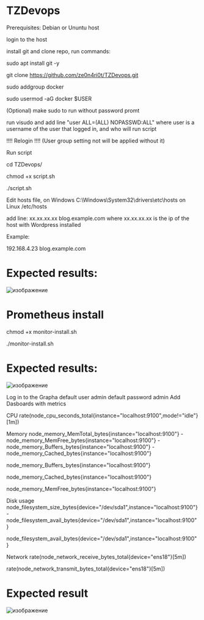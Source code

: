 # TZDevops
 Prerequisites: 
Debian or Ununtu host

login to the host

install git and clone repo, run commands:

sudo apt install git -y

git clone https://github.com/ze0n4ri0t/TZDevops.git

sudo addgroup docker

sudo usermod -aG docker $USER

(Optional) make sudo to run without password promt

run visudo and add line "user    ALL=(ALL) NOPASSWD:ALL" where user is a username of the user that logged in, and who will run script

!!!! Relogin !!!! (User group setting not will be applied without it)

Run script 

cd TZDevops/

chmod +x script.sh

./script.sh

Edit hosts file, on Windows C:\Windows\System32\drivers\etc\hosts on Linux /etc/hosts

add line: xx.xx.xx.xx blog.example.com where xx.xx.xx.xx is the ip of the host with Wordpress installed

Example:

192.168.4.23	blog.example.com

# Expected results:
![изображение](https://github.com/ze0n4ri0t/TZDevops/assets/24235399/1e5e9856-dde4-4bab-ba5f-1cdbc55ab016)


# Prometheus install
chmod +x monitor-install.sh

./monitor-install.sh

# Expected results:

![изображение](https://github.com/ze0n4ri0t/TZDevops/assets/24235399/b2959374-cfeb-4d18-9b6c-d69d748e0b37)

Log in to the Grapha default user admin default password admin
Add Dasboards with metrics

CPU
rate(node_cpu_seconds_total{instance="localhost:9100",mode!="idle"}[1m])

Memory
node_memory_MemTotal_bytes{instance="localhost:9100"} - node_memory_MemFree_bytes{instance="localhost:9100"} - node_memory_Buffers_bytes{instance="localhost:9100"} - node_memory_Cached_bytes{instance="localhost:9100"}

node_memory_Buffers_bytes{instance="localhost:9100"}

node_memory_Cached_bytes{instance="localhost:9100"}

node_memory_MemFree_bytes{instance="localhost:9100"}

Disk usage
node_filesystem_size_bytes{device="/dev/sda1",instance="localhost:9100"} - node_filesystem_avail_bytes{device="/dev/sda1",instance="localhost:9100"}

node_filesystem_avail_bytes{device="/dev/sda1",instance="localhost:9100"}

Network
rate(node_network_receive_bytes_total{device="ens18"}[5m])

rate(node_network_transmit_bytes_total{device="ens18"}[5m])
# Expected result
![изображение](https://github.com/ze0n4ri0t/TZDevops/assets/24235399/f3a129a4-0a1d-4f21-b629-05e871590204)


